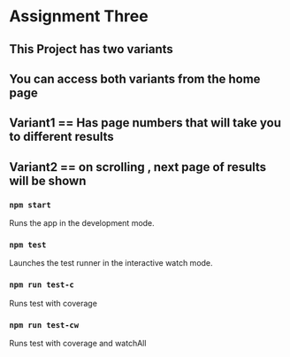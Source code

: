 # Assignment Three

## This Project has two variants
## You can access both variants from the home page
## Variant1 == Has page numbers that will take you to different results
## Variant2 == on scrolling , next page of results will be shown

### `npm start`
Runs the app in the development mode.

### `npm test`
Launches the test runner in the interactive watch mode.

### `npm run test-c`
Runs test with coverage

### `npm run test-cw`
Runs test with coverage and watchAll